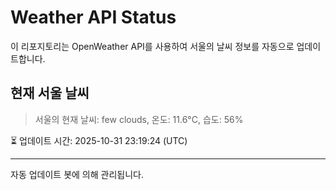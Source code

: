 
# Weather API Status

이 리포지토리는 OpenWeather API를 사용하여 서울의 날씨 정보를 자동으로 업데이트합니다.

## 현재 서울 날씨
> 서울의 현재 날씨: few clouds, 온도: 11.6°C, 습도: 56%

⏳ 업데이트 시간: 2025-10-31 23:19:24 (UTC)

---
자동 업데이트 봇에 의해 관리됩니다.
